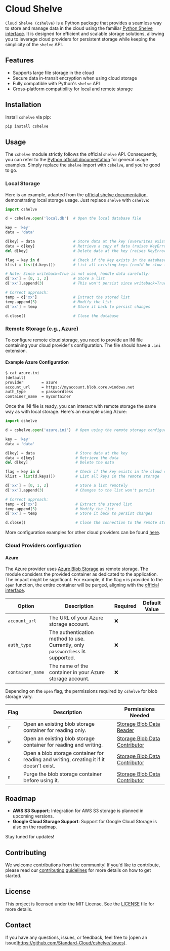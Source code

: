 # Cloud Shelve
`Cloud Shelve (cshelve)` is a Python package that provides a seamless way to store and manage data in the cloud using the familiar [Python Shelve interface](https://docs.python.org/3/library/shelve.html). It is designed for efficient and scalable storage solutions, allowing you to leverage cloud providers for persistent storage while keeping the simplicity of the `shelve` API.

## Features

- Supports large file storage in the cloud
- Secure data in-transit encryption when using cloud storage
- Fully compatible with Python's `shelve` API
- Cross-platform compatibility for local and remote storage

## Installation

Install `cshelve` via pip:

```bash
pip install cshelve
```

## Usage

The `cshelve` module strictly follows the official `shelve` API. Consequently, you can refer to the [Python official documentation](https://docs.python.org/3/library/shelve.html) for general usage examples. Simply replace the `shelve` import with `cshelve`, and you're good to go.

### Local Storage

Here is an example, adapted from the [official shelve documentation](https://docs.python.org/3/library/shelve.html#example), demonstrating local storage usage. Just replace `shelve` with `cshelve`:

```python
import cshelve

d = cshelve.open('local.db')  # Open the local database file

key = 'key'
data = 'data'

d[key] = data                 # Store data at the key (overwrites existing data)
data = d[key]                 # Retrieve a copy of data (raises KeyError if not found)
del d[key]                    # Delete data at the key (raises KeyError if not found)

flag = key in d               # Check if the key exists in the database
klist = list(d.keys())        # List all existing keys (could be slow for large datasets)

# Note: Since writeback=True is not used, handle data carefully:
d['xx'] = [0, 1, 2]           # Store a list
d['xx'].append(3)             # This won't persist since writeback=True is not used

# Correct approach:
temp = d['xx']                # Extract the stored list
temp.append(5)                # Modify the list
d['xx'] = temp                # Store it back to persist changes

d.close()                     # Close the database
```

### Remote Storage (e.g., Azure)

To configure remote cloud storage, you need to provide an INI file containing your cloud provider's configuration. The file should have a `.ini` extension.

#### Example Azure Configuration

```bash
$ cat azure.ini
[default]
provider        = azure
account_url     = https://myaccount.blob.core.windows.net
auth_type       = passwordless
container_name  = mycontainer
```

Once the INI file is ready, you can interact with remote storage the same way as with local storage. Here's an example using Azure:

```python
import cshelve

d = cshelve.open('azure.ini')  # Open using the remote storage configuration

key = 'key'
data = 'data'

d[key] = data                  # Store data at the key
data = d[key]                  # Retrieve the data
del d[key]                     # Delete the data

flag = key in d                # Check if the key exists in the cloud store
klist = list(d.keys())         # List all keys in the remote storage

d['xx'] = [0, 1, 2]            # Store a list remotely
d['xx'].append(3)              # Changes to the list won't persist

# Correct approach:
temp = d['xx']                 # Extract the stored list
temp.append(5)                 # Modify the list
d['xx'] = temp                 # Store it back to persist changes

d.close()                      # Close the connection to the remote store
```

More configuration examples for other cloud providers can be found [here](./tests/configurations/).

### Cloud Providers configuration

#### Azure

The Azure provider uses [Azure Blob Storage](https://learn.microsoft.com/en-us/azure/storage/blobs/storage-blobs-introduction) as remote storage.
The module considers the provided container as dedicated to the application. The impact might be significant. For example, if the flag `n` is provided to the `open` function, the entire container will be purged, aligning with the [official interface](https://docs.python.org/3/library/shelve.html#shelve.open).

| Option                           | Description                                                                                                                                                  | Required           | Default Value |
|----------------------------------|--------------------------------------------------------------------------------------------------------------------------------------------------------------|--------------------|---------------|
| `account_url`                    | The URL of your Azure storage account.                                                                                                                       | :x:                |               |
| `auth_type`                      | The authentication method to use. Currently, only `passwordless` is supported.                                                                               | :x:                |               |
| `container_name`                 | The name of the container in your Azure storage account.                                                                                                     | :x:                |               |

Depending on the `open` flag, the permissions required by `cshelve` for blob storage vary.

| Flag | Description | Permissions Needed |
|------|-------------|--------------------|
| `r`  | Open an existing blob storage container for reading only. | [Storage Blob Data Reader](https://learn.microsoft.com/en-us/azure/role-based-access-control/built-in-roles#storage-blob-data-reader) |
| `w`  | Open an existing blob storage container for reading and writing. | [Storage Blob Data Contributor](https://learn.microsoft.com/en-us/azure/role-based-access-control/built-in-roles#storage-blob-data-contributor) |
| `c`  | Open a blob storage container for reading and writing, creating it if it doesn't exist. | [Storage Blob Data Contributor](https://learn.microsoft.com/en-us/azure/role-based-access-control/built-in-roles#storage-blob-data-contributor) |
| `n`  | Purge the blob storage container before using it. | [Storage Blob Data Contributor](https://learn.microsoft.com/en-us/azure/role-based-access-control/built-in-roles#storage-blob-data-contributor) |

## Roadmap

- **AWS S3 Support**: Integration for AWS S3 storage is planned in upcoming versions.
- **Google Cloud Storage Support**: Support for Google Cloud Storage is also on the roadmap.

Stay tuned for updates!

## Contributing

We welcome contributions from the community! If you'd like to contribute, please read our [contributing guidelines](CONTRIBUTING.md) for more details on how to get started.

## License

This project is licensed under the MIT License. See the [LICENSE](LICENSE) file for more details.

## Contact

If you have any questions, issues, or feedback, feel free to [open an issue]https://github.com/Standard-Cloud/cshelve/issues).
